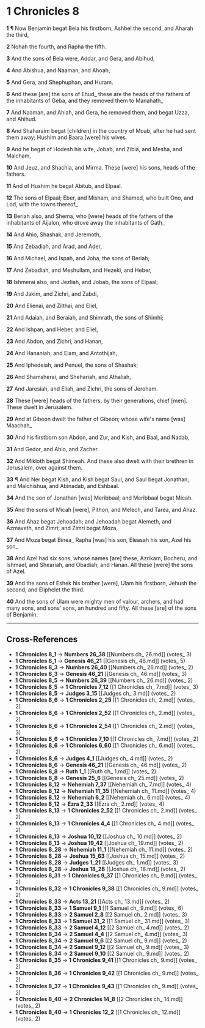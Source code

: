 # 1 Chronicles 8

**1** ¶ Now Benjamin begat Bela his firstborn, Ashbel the second, and Aharah the third,

**2** Nohah the fourth, and Rapha the fifth.

**3** And the sons of Bela were, Addar, and Gera, and Abihud,

**4** And Abishua, and Naaman, and Ahoah,

**5** And Gera, and Shephuphan, and Huram.

**6** And these [are] the sons of Ehud_ these are the heads of the fathers of the inhabitants of Geba, and they removed them to Manahath_

**7** And Naaman, and Ahiah, and Gera, he removed them, and begat Uzza, and Ahihud.

**8** And Shaharaim begat [children] in the country of Moab, after he had sent them away; Hushim and Baara [were] his wives.

**9** And he begat of Hodesh his wife, Jobab, and Zibia, and Mesha, and Malcham,

**10** And Jeuz, and Shachia, and Mirma. These [were] his sons, heads of the fathers.

**11** And of Hushim he begat Abitub, and Elpaal.

**12** The sons of Elpaal; Eber, and Misham, and Shamed, who built Ono, and Lod, with the towns thereof_

**13** Beriah also, and Shema, who [were] heads of the fathers of the inhabitants of Aijalon, who drove away the inhabitants of Gath_

**14** And Ahio, Shashak, and Jeremoth,

**15** And Zebadiah, and Arad, and Ader,

**16** And Michael, and Ispah, and Joha, the sons of Beriah;

**17** And Zebadiah, and Meshullam, and Hezeki, and Heber,

**18** Ishmerai also, and Jezliah, and Jobab, the sons of Elpaal;

**19** And Jakim, and Zichri, and Zabdi,

**20** And Elienai, and Zilthai, and Eliel,

**21** And Adaiah, and Beraiah, and Shimrath, the sons of Shimhi;

**22** And Ishpan, and Heber, and Eliel,

**23** And Abdon, and Zichri, and Hanan,

**24** And Hananiah, and Elam, and Antothijah,

**25** And Iphedeiah, and Penuel, the sons of Shashak;

**26** And Shamsherai, and Shehariah, and Athaliah,

**27** And Jaresiah, and Eliah, and Zichri, the sons of Jeroham.

**28** These [were] heads of the fathers, by their generations, chief [men]. These dwelt in Jerusalem.

**29** And at Gibeon dwelt the father of Gibeon; whose wife's name [was] Maachah_

**30** And his firstborn son Abdon, and Zur, and Kish, and Baal, and Nadab,

**31** And Gedor, and Ahio, and Zacher.

**32** And Mikloth begat Shimeah. And these also dwelt with their brethren in Jerusalem, over against them.

**33** ¶ And Ner begat Kish, and Kish begat Saul, and Saul begat Jonathan, and Malchishua, and Abinadab, and Eshbaal.

**34** And the son of Jonathan [was] Meribbaal; and Meribbaal begat Micah.

**35** And the sons of Micah [were], Pithon, and Melech, and Tarea, and Ahaz.

**36** And Ahaz begat Jehoadah; and Jehoadah begat Alemeth, and Azmaveth, and Zimri; and Zimri begat Moza,

**37** And Moza begat Binea_ Rapha [was] his son, Eleasah his son, Azel his son_

**38** And Azel had six sons, whose names [are] these, Azrikam, Bocheru, and Ishmael, and Sheariah, and Obadiah, and Hanan. All these [were] the sons of Azel.

**39** And the sons of Eshek his brother [were], Ulam his firstborn, Jehush the second, and Eliphelet the third.

**40** And the sons of Ulam were mighty men of valour, archers, and had many sons, and sons' sons, an hundred and fifty. All these [are] of the sons of Benjamin.

---

## Cross-References

- **1 Chronicles 8_1** → **Numbers 26_38** [[Numbers ch_ 26.md]] (votes_ 3)
- **1 Chronicles 8_1** → **Genesis 46_21** [[Genesis ch_ 46.md]] (votes_ 5)
- **1 Chronicles 8_3** → **Numbers 26_40** [[Numbers ch_ 26.md]] (votes_ 2)
- **1 Chronicles 8_3** → **Genesis 46_21** [[Genesis ch_ 46.md]] (votes_ 3)
- **1 Chronicles 8_5** → **Numbers 26_39** [[Numbers ch_ 26.md]] (votes_ 2)
- **1 Chronicles 8_5** → **1 Chronicles 7_12** [[1 Chronicles ch_ 7.md]] (votes_ 3)
- **1 Chronicles 8_5** → **Judges 3_15** [[Judges ch_ 3.md]] (votes_ 2)
- **1 Chronicles 8_6** → **1 Chronicles 2_25** [[1 Chronicles ch_ 2.md]] (votes_ 2)
- **1 Chronicles 8_6** → **1 Chronicles 2_52** [[1 Chronicles ch_ 2.md]] (votes_ 2)
- **1 Chronicles 8_6** → **1 Chronicles 2_54** [[1 Chronicles ch_ 2.md]] (votes_ 3)
- **1 Chronicles 8_6** → **1 Chronicles 7_10** [[1 Chronicles ch_ 7.md]] (votes_ 2)
- **1 Chronicles 8_6** → **1 Chronicles 6_60** [[1 Chronicles ch_ 6.md]] (votes_ 2)
- **1 Chronicles 8_6** → **Judges 4_1** [[Judges ch_ 4.md]] (votes_ 2)
- **1 Chronicles 8_6** → **Genesis 46_21** [[Genesis ch_ 46.md]] (votes_ 2)
- **1 Chronicles 8_8** → **Ruth 1_1** [[Ruth ch_ 1.md]] (votes_ 2)
- **1 Chronicles 8_8** → **Genesis 25_6** [[Genesis ch_ 25.md]] (votes_ 2)
- **1 Chronicles 8_12** → **Nehemiah 7_37** [[Nehemiah ch_ 7.md]] (votes_ 4)
- **1 Chronicles 8_12** → **Nehemiah 11_35** [[Nehemiah ch_ 11.md]] (votes_ 4)
- **1 Chronicles 8_12** → **Nehemiah 6_2** [[Nehemiah ch_ 6.md]] (votes_ 4)
- **1 Chronicles 8_12** → **Ezra 2_33** [[Ezra ch_ 2.md]] (votes_ 4)
- **1 Chronicles 8_13** → **1 Chronicles 2_52** [[1 Chronicles ch_ 2.md]] (votes_ 2)
- **1 Chronicles 8_13** → **1 Chronicles 4_4** [[1 Chronicles ch_ 4.md]] (votes_ 2)
- **1 Chronicles 8_13** → **Joshua 10_12** [[Joshua ch_ 10.md]] (votes_ 2)
- **1 Chronicles 8_13** → **Joshua 19_42** [[Joshua ch_ 19.md]] (votes_ 2)
- **1 Chronicles 8_28** → **Nehemiah 11_1** [[Nehemiah ch_ 11.md]] (votes_ 2)
- **1 Chronicles 8_28** → **Joshua 15_63** [[Joshua ch_ 15.md]] (votes_ 2)
- **1 Chronicles 8_28** → **Judges 1_21** [[Judges ch_ 1.md]] (votes_ 3)
- **1 Chronicles 8_28** → **Joshua 18_28** [[Joshua ch_ 18.md]] (votes_ 2)
- **1 Chronicles 8_31** → **1 Chronicles 9_37** [[1 Chronicles ch_ 9.md]] (votes_ 2)
- **1 Chronicles 8_32** → **1 Chronicles 9_38** [[1 Chronicles ch_ 9.md]] (votes_ 2)
- **1 Chronicles 8_33** → **Acts 13_21** [[Acts ch_ 13.md]] (votes_ 2)
- **1 Chronicles 8_33** → **1 Samuel 9_1** [[1 Samuel ch_ 9.md]] (votes_ 6)
- **1 Chronicles 8_33** → **2 Samuel 2_8** [[2 Samuel ch_ 2.md]] (votes_ 3)
- **1 Chronicles 8_33** → **1 Samuel 31_2** [[1 Samuel ch_ 31.md]] (votes_ 3)
- **1 Chronicles 8_33** → **2 Samuel 4_12** [[2 Samuel ch_ 4.md]] (votes_ 2)
- **1 Chronicles 8_34** → **2 Samuel 4_4** [[2 Samuel ch_ 4.md]] (votes_ 3)
- **1 Chronicles 8_34** → **2 Samuel 9_6** [[2 Samuel ch_ 9.md]] (votes_ 2)
- **1 Chronicles 8_34** → **2 Samuel 9_12** [[2 Samuel ch_ 9.md]] (votes_ 3)
- **1 Chronicles 8_34** → **2 Samuel 9_10** [[2 Samuel ch_ 9.md]] (votes_ 2)
- **1 Chronicles 8_35** → **1 Chronicles 9_41** [[1 Chronicles ch_ 9.md]] (votes_ 2)
- **1 Chronicles 8_36** → **1 Chronicles 9_42** [[1 Chronicles ch_ 9.md]] (votes_ 2)
- **1 Chronicles 8_37** → **1 Chronicles 9_43** [[1 Chronicles ch_ 9.md]] (votes_ 2)
- **1 Chronicles 8_40** → **2 Chronicles 14_8** [[2 Chronicles ch_ 14.md]] (votes_ 2)
- **1 Chronicles 8_40** → **1 Chronicles 12_2** [[1 Chronicles ch_ 12.md]] (votes_ 2)
